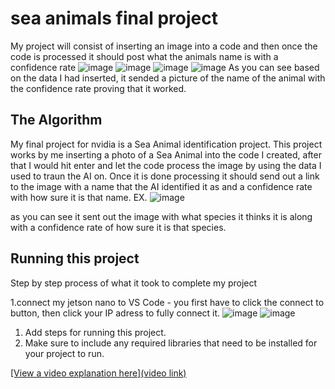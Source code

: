 # sea animals final project 
My project will consist of inserting an image into a code and then once the code is processed it should post what the animals name is with a confidence rate
![image](https://github.com/user-attachments/assets/9a631132-4220-455d-9a0a-ff746ef9e71d)
![image](https://github.com/user-attachments/assets/41af05d6-ce60-46d2-85dd-08be64105474)
![image](https://github.com/user-attachments/assets/21667dd6-33ae-40cc-b1e1-abae4cba7c39)
![image](https://github.com/user-attachments/assets/55119db5-6796-45db-afa2-bde3f566b096)
As you can see based on the data I had inserted, it sended a picture of the name of the animal with the confidence rate proving that it worked. 


## The Algorithm
My final project for nvidia is a Sea Animal identification project. This project works by me inserting a photo of a Sea Animal into the code I created, after that I would hit enter and let the code process the image by using the data I used to traun the AI on. Once it is done processing it should send out a link to the image with a name that the AI identified it as and a confidence rate with how sure it is that name. 
EX. 
![image](https://github.com/user-attachments/assets/d0cfead3-6c4d-45bb-9a50-3ca56bd33ac4)

as you can see it sent out the image with what species it thinks it is along with a confidence rate of how sure it is that species.


## Running this project
Step by step process of what it took to complete my project 

1.connect my jetson nano to VS Code - you first have to click the connect to button, then click your IP adress to fully connect it. 
![image](https://github.com/user-attachments/assets/49584d6a-b8da-4aac-b1b6-8fa2d40c9c0d)
![image](https://github.com/user-attachments/assets/9ded2f2e-e958-4cbf-89bf-7fda7ffa80e6)


1. Add steps for running this project.
2. Make sure to include any required libraries that need to be installed for your project to run.

[[View a video explanation here](video link)](https://www.youtube.com/watch?v=GvYkV4gp9yg)
